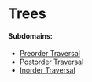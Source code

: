 # Trees

#### Subdomains:
- [Preorder Traversal](./preorder-traversal)
- [Postorder Traversal](./postorder-traversal)
- [Inorder Traversal](./inorder-traversal)
